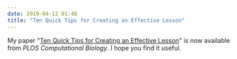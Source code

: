 ```yaml
---
date: 2019-04-12 01:48
title: "Ten Quick Tips for Creating an Effective Lesson"
---
```


My paper "[Ten Quick Tips for Creating an Effective Lesson](https://journals.plos.org/ploscompbiol/article?id=10.1371/journal.pcbi.1006915)"
is now available from *PLOS Computational Biology*.
I hope you find it useful.
